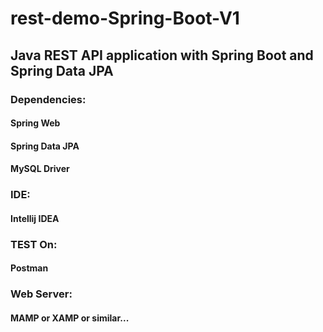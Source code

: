 # rest-demo-Spring-Boot-V1
## Java REST API application with Spring Boot and Spring Data JPA
### Dependencies: 
#### Spring Web
#### Spring Data JPA
#### MySQL Driver

###  IDE:
#### Intellij IDEA

### TEST On:
#### Postman

### Web Server:
#### MAMP or XAMP or similar...
